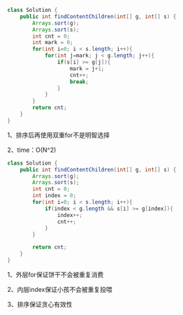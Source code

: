 ```java
class Solution {
    public int findContentChildren(int[] g, int[] s) {
        Arrays.sort(g);
        Arrays.sort(s);
        int cnt = 0;
        int mark = 0;
        for(int i=0; i < s.length; i++){
            for(int j=mark; j < g.length; j++){
                if(s[i] >= g[j]){
                    mark = j+1;
                    cnt++;
                    break;
                }
            }
        }
        return cnt;
    }
}
```

1、排序后再使用双重for不是明智选择

2、time：O(N^2)





```java
class Solution {
    public int findContentChildren(int[] g, int[] s) {
        Arrays.sort(g);
        Arrays.sort(s);
        int cnt = 0;
        int index = 0;
        for(int i=0; i < s.length; i++){
            if(index < g.length && s[i] >= g[index]){
                index++;
                cnt++;
            }
        }

        return cnt;
    }
}
```

1、外层for保证饼干不会被重复消费

2、内层index保证小孩不会被重复投喂

3、排序保证贪心有效性























































